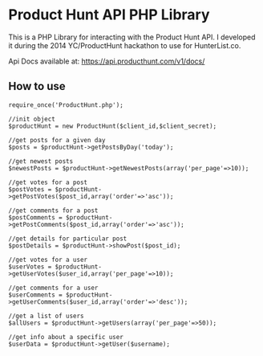 Product Hunt API PHP Library
==============================

This is a PHP Library for interacting with the Product Hunt API. I developed it during the 2014 YC/ProductHunt hackathon to use for HunterList.co.

Api Docs available at: https://api.producthunt.com/v1/docs/

How to use
---------------

	require_once('ProductHunt.php');

	//init object
	$productHunt = new ProductHunt($client_id,$client_secret);

	//get posts for a given day
	$posts = $productHunt->getPostsByDay('today');

	//get newest posts
	$newestPosts = $productHunt->getNewestPosts(array('per_page'=>10));

	//get votes for a post
	$postVotes = $productHunt->getPostVotes($post_id,array('order'=>'asc'));

	//get comments for a post
	$postComments = $productHunt->getPostComments($post_id,array('order'=>'asc'));

	//get details for particular post
	$postDetails = $productHunt->showPost($post_id);

	//get votes for a user
	$userVotes = $productHunt->getUserVotes($user_id,array('per_page'=>10));

	//get comments for a user
	$userComments = $productHunt->getUserComments($user_id,array('order'=>'desc'));

	//get a list of users
	$allUsers = $productHunt->getUsers(array('per_page'=>50));

	//get info about a specific user
	$userData = $productHunt->getUser($username);



